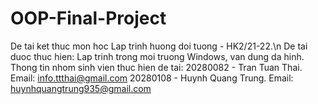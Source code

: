 # OOP-Final-Project
De tai ket thuc mon hoc Lap trinh huong doi tuong - HK2/21-22.\n
De tai duoc thuc hien: Lap trinh trong moi truong Windows, van dung da hinh.
Thong tin nhom sinh vien thuc hien de tai:
20280082 - Tran Tuan Thai.  Email: info.ttthai@gmail.com
20280108 - Huynh Quang Trung. Email: huynhquangtrung935@gmail.com
